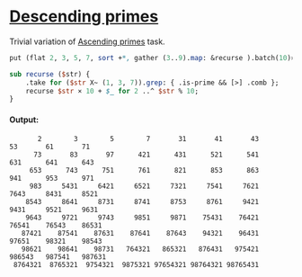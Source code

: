 [1]: https://rosettacode.org/wiki/Descending_primes

# [Descending primes][1]

Trivial variation of [Ascending primes](https://rosettacode.org/wiki/Ascending_primes) task.

```perl
put (flat 2, 3, 5, 7, sort +*, gather (3..9).map: &recurse ).batch(10)».fmt("%8d").join: "\n";

sub recurse ($str) {
    .take for ($str X~ (1, 3, 7)).grep: { .is-prime && [>] .comb };
    recurse $str × 10 + $_ for 2 ..^ $str % 10;
}
```

#### Output:
```
       2        3        5        7       31       41       43       53       61       71
      73       83       97      421      431      521      541      631      641      643
     653      743      751      761      821      853      863      941      953      971
     983     5431     6421     6521     7321     7541     7621     7643     8431     8521
    8543     8641     8731     8741     8753     8761     9421     9431     9521     9631
    9643     9721     9743     9851     9871    75431    76421    76541    76543    86531
   87421    87541    87631    87641    87643    94321    96431    97651    98321    98543
   98621    98641    98731   764321   865321   876431   975421   986543   987541   987631
 8764321  8765321  9754321  9875321 97654321 98764321 98765431
```
